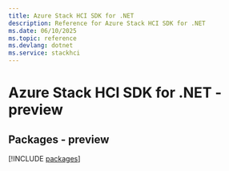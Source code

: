 ```yaml
---
title: Azure Stack HCI SDK for .NET
description: Reference for Azure Stack HCI SDK for .NET
ms.date: 06/10/2025
ms.topic: reference
ms.devlang: dotnet
ms.service: stackhci
---
```

# Azure Stack HCI SDK for .NET - preview
## Packages - preview
[!INCLUDE [packages](stack-hci-index.md)]